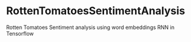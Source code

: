 # RottenTomatoesSentimentAnalysis
Rotten Tomatoes Sentiment analysis using word embeddings RNN in Tensorflow

